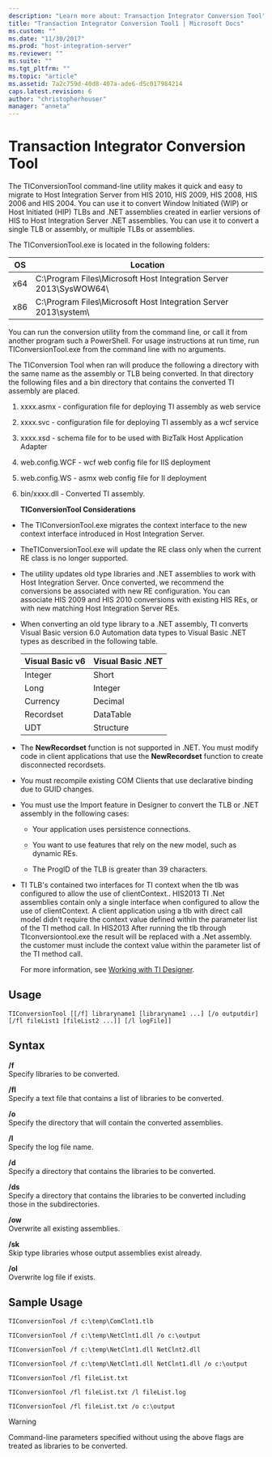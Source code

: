 ```yaml
---
description: "Learn more about: Transaction Integrator Conversion Tool"
title: "Transaction Integrator Conversion Tool1 | Microsoft Docs"
ms.custom: ""
ms.date: "11/30/2017"
ms.prod: "host-integration-server"
ms.reviewer: ""
ms.suite: ""
ms.tgt_pltfrm: ""
ms.topic: "article"
ms.assetid: 7a2c759d-40d8-407a-ade6-d5c017984214
caps.latest.revision: 6
author: "christopherhouser"
manager: "anneta"
---
```

# Transaction Integrator Conversion Tool
The TIConversionTool command-line utility makes it quick and easy to migrate to Host Integration Server from HIS 2010, HIS 2009, HIS 2008, HIS 2006 and HIS 2004. You can use it to convert Window Initiated (WIP) or Host Initiated (HIP) TLBs and .NET assemblies created in earlier versions of HIS to Host Integration Server .NET assemblies. You can use it to convert a single TLB or assembly, or multiple TLBs or assemblies.  

 The TIConversionTool.exe is located in the following folders:  


| OS  |                             Location                              |
|-----|-------------------------------------------------------------------|
| x64 | C:\Program Files\Microsoft Host Integration Server 2013\SysWOW64\ |
| x86 |  C:\Program Files\Microsoft Host Integration Server 2013\system\  |

 You can run the conversion utility from the command line, or call it from another program such a PowerShell. For usage instructions at run time, run TIConversionTool.exe from the command line with no arguments.  

 The TIConversion Tool when ran will produce the following a directory with the same name as the assembly or TLB being converted.  In that directory the following files and a bin directory that contains the converted TI assembly are placed.  

1. xxxx.asmx - configuration file for deploying  TI assembly as web service  

2. xxxx.svc - configuration file for deploying TI assembly as a wcf service  

3. xxxx.xsd - schema file for to be used with BizTalk Host Application Adapter  

4. web.config.WCF - wcf web config file for IIS deployment  

5. web.config.WS - asmx web config file for II deployment  

6. bin/xxxx.dll - Converted TI assembly.  

   **TIConversionTool Considerations**  

- The TIConversionTool.exe migrates the context interface to the new context interface introduced in Host Integration Server.  

- TheTIConversionTool.exe will update the RE class only when the current RE class is no longer supported.  

- The utility updates old type libraries and .NET assemblies to work with Host Integration Server. Once converted, we recommend the conversions be associated with new RE configuration.  You can associate HIS 2009 and HIS 2010 conversions with existing HIS REs, or with new matching Host Integration Server REs.  

- When converting an old type library to a .NET assembly, TI converts Visual Basic version 6.0 Automation data types to Visual Basic .NET types as described in the following table.  


  | Visual Basic v6 | Visual Basic .NET |
  |-----------------|-------------------|
  |     Integer     |       Short       |
  |      Long       |      Integer      |
  |    Currency     |      Decimal      |
  |    Recordset    |     DataTable     |
  |       UDT       |     Structure     |


- The **NewRecordset** function is not supported in .NET. You must modify code in client applications that use the **NewRecordset** function to create disconnected recordsets.  

- You must recompile existing COM Clients that use declarative binding due to GUID changes.  

- You must use the Import feature in Designer to convert the TLB or .NET assembly in the following cases:  

  -   Your application uses persistence connections.  

  -   You want to use features that rely on the new model, such as dynamic REs.  

  -   The ProgID of the TLB is greater than 39 characters.  

- TI TLB's contained two interfaces for TI context when the tlb  was configured to allow the use of clientContext.. HIS2013 TI .Net assemblies contain only a single interface when configured to allow the use of clientContext.  A client application using a tlb with direct call model didn't require the context value defined within the parameter list of the TI method call. In HIS2013 After running the tlb through TIconversiontool.exe the result will be replaced with a .Net assembly.  the customer must include the context value within the parameter list of the TI method call.  

  For more information, see [Working with TI Designer](../core/working-with-ti-designer1.md).  

## Usage  

```  
TIConversionTool [[/f] libraryname1 [libraryname1 ...] [/o outputdir] [/fl fileList1 [fileList2 ...]] [/l logFile]]  
```  

## Syntax  
 **/f**  
 Specify libraries to be converted.  

 **/fl**  
 Specify a text file that contains a list of libraries to be converted.  

 **/o**  
 Specify the directory that will contain the converted assemblies.  

 **/l**  
 Specify the log file name.  

 **/d**  
 Specify a directory that contains the libraries to be converted.  

 **/ds**  
 Specify a directory that contains the libraries to be converted including those in the subdirectories.  

 **/ow**  
 Overwrite all existing assemblies.  

 **/sk**  
 Skip type libraries whose output assemblies exist already.  

 **/ol**  
 Overwrite log file if exists.  

## Sample Usage  

```  
TIConversionTool /f c:\temp\ComClnt1.tlb  

TIConversionTool /f c:\temp\NetClnt1.dll /o c:\output  

TIConversionTool /f c:\temp\NetClnt1.dll NetClnt2.dll  

TIConversionTool /f c:\temp\NetClnt1.dll NetClnt1.dll /o c:\output  

TIConversionTool /fl fileList.txt  

TIConversionTool /fl fileList.txt /l fileList.log  

TIConversionTool /fl fileList.txt /o c:\output  

```  

> [!WARNING]
>  Command-line parameters specified without using the above flags are treated as libraries to be converted.
